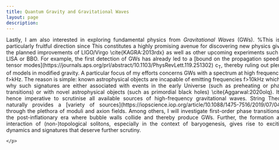 ```yaml
---
title: Quantum Gravity and Gravitational Waves
layout: page
description: 
---
```


<div style="width: 750px;">
   <p align="justify">
    Lastly, I am also interested in exploring fundamental physics from <i>Gravitational Waves</i> (GWs).
    %This is a particularly fruitful direction since 
    This constitutes a highly promising avenue for discovering new physics given the planned improvements of LIGO/Virgo \cite{KAGRA:2013rdx} as well as other upcoming experiments such as LISA or BBO.
    For example, the first detection of GWs has already led to a [bound on the propagation speed of tensor modes](https://journals.aps.org/prl/abstract/10.1103/PhysRevLett.119.251302) c<sub>T</sub>,
    thereby ruling out plenty of models in modified gravity.
    A particular focus of my efforts concerns GWs with a spectrum at high frequencies f>kHz.
    The reason is simple: known astrophysical objects are incapable of emitting frequencies f>10kHz which is why such signatures are either associated with events in the early Universe (such as preheating or phase transitions) or
    with novel astrophysical objects (such as primordial black holes) \cite{Aggarwal:2020olq}.
    It is hence imperative to scrutinise all available sources of high-frequency gravitational waves.
    String Theory naturally provides a [variety of sources](https://iopscience.iop.org/article/10.1088/1475-7516/2019/07/044) through the plethora of moduli and axion fields.
    Among others,
    I will investigate first-order phase transitions in the post-inflationary era where bubble walls collide and thereby produce GWs.
    Further,
    the formation and interaction of (non-)topological solitons, especially in the context of baryogenesis,
    gives rise to exciting dynamics and signatures that deserve further scrutiny.

    </p>
</div>
<br>
